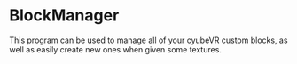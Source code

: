 # BlockManager
This program can be used to manage all of your cyubeVR custom blocks, as well as easily create new ones when given some textures.

